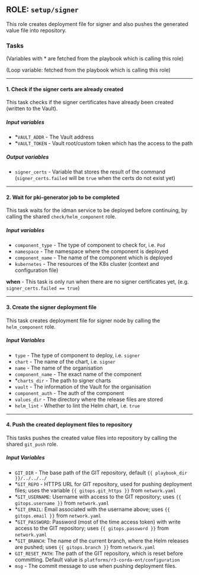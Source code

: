 ## ROLE: `setup/signer`
This role creates deployment file for signer and also pushes the generated value file into repository.

### Tasks
(Variables with * are fetched from the playbook which is calling this role)

(Loop variable: fetched from the playbook which is calling this role)

---

#### 1. Check if the signer certs are already created
This task checks if the signer certificates have already been created (written to the Vault).
##### Input variables
- *`VAULT_ADDR` - The Vault address
- *`VAULT_TOKEN` - Vault root/custom token which has the access to the path
##### Output variables
- `signer_certs` - Variable that stores the result of the command (`signer_certs.failed` will be `true` when the certs do not exist yet)
    
---

#### 2. Wait for pki-generator job to be completed 
This task waits for the idman service to be deployed before continuing, by calling the shared `check/helm_component` role.
##### Input variables
- `component_type` - The type of component to check for, i.e. `Pod`
- `namespace` - The namespace where the component is deployed
- `component_name` - The name of the component which is deployed
- `kubernetes` - The resources of the K8s cluster (context and configuration file)

**when** - This task is only run when there are no signer certificates yet, (e.g. `signer_certs.failed == true`)

----

#### 3. Create the signer deployment file
This task creates deployment file for signer node by calling the `helm_component` role.
##### Input Variables
- `type` - The type of component to deploy, i.e. `signer`
- `chart` - The name of the chart, i.e. `signer`
- `name` - The name of the organisation
- `component_name` - The exact name of the component
- *`charts_dir` - The path to signer charts
- `vault` - The information of the Vault for the organisation
- `component_auth` - The auth of the component
- `values_dir` - The directory where the release files are stored
- `helm_lint` - Whether to lint the Helm chart, i.e. `true`    

---

#### 4. Push the created deployment files to repository
This tasks pushes the created value files into repository by calling the shared `git_push` role.
##### Input Variables
- `GIT_DIR` - The base path of the GIT repository, default `{{ playbook_dir }}/../../../`
- *`GIT_REPO` - HTTPS URL for GIT repository, used for pushing deployment files; uses the variable `{{ gitops.git_https }}` from `network.yaml`
- *`GIT_USERNAME`: Username with access to the GIT repository; uses `{{ gitops.username }}` from `network.yaml`
- *`GIT_EMAIL`: Email associated with the username above; uses `{{ gitops.email }}` from `network.yaml`
- *`GIT_PASSWORD`: Password (most of the time access token) with write access to the GIT repository; uses `{{ gitops.password }}` from `network.yaml`
- *`GIT_BRANCH`: The name of the current branch, where the Helm releases are pushed; uses `{{ gitops.branch }}` from `network.yaml`
- `GIT_RESET_PATH`: The path of the GIT repository, which is reset before committing. Default value is `platforms/r3-corda-ent/configuration`
- `msg` - The commit message to use when pushing deployment files.
